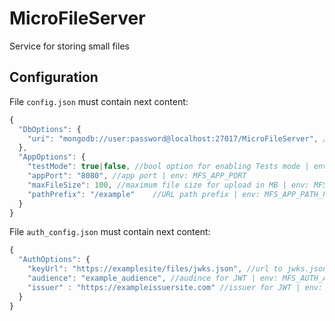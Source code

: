 # MicroFileServer
Service for storing small files


## Configuration

File ```config.json``` must contain next content:

```js
{
  "DbOptions": {
    "uri": "mongodb://user:password@localhost:27017/MicroFileServer", //uri connection string | env: MFS_MONGO_URI
  },
  "AppOptions": {
    "testMode": true|false, //bool option for enabling Tests mode | env: MFS_APP_TEST_MODE
    "appPort": "8080", //app port | env: MFS_APP_PORT
    "maxFileSize": 100, //maximum file size for upload in MB | env: MFS_APP_MAX_FILE_SIZE
    "pathPrefix": "/example"    //URL path prefix | env: MFS_APP_PATH_PREFIX
  }
}
```

File ```auth_config.json``` must contain next content:

```js
{
  "AuthOptions": {
    "keyUrl": "https://examplesite/files/jwks.json", //url to jwks.json | env: MFS_AUTH_KEY_URL
    "audience": "example_audience", //audince for JWT | env: MFS_AUTH_AUDIENCE
    "issuer" : "https://exampleissuersite.com" //issuer for JWT | env: MFS_AUTH_ISSUER
  }
}

```

